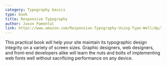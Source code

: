 ```yaml
---
category: Typography basics
type: book
title: Responsive Typography
author: Jason Pamental
link: https://www.amazon.com/Responsive-Typography-Using-Type-Well/dp/1491907096
---
```

This practical book will help your site maintain its typographic design integrity on a variety of screen sizes. Graphic designers, web designers, and front-end developers alike will learn the nuts and bolts of implementing web fonts well without sacrificing performance on any device.